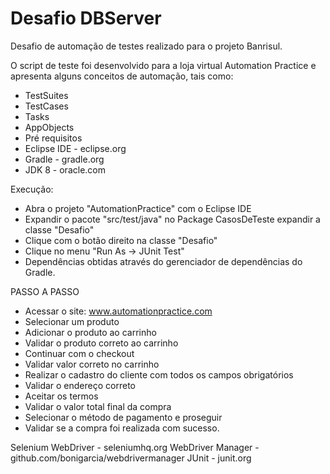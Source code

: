 # Desafio DBServer
Desafio de automação de testes realizado para o projeto Banrisul.

O script de teste foi desenvolvido para a loja virtual Automation Practice e apresenta alguns conceitos de automação, tais como:

<!--ts-->
* TestSuites
* TestCases
* Tasks
* AppObjects
* Pré requisitos
* Eclipse IDE - eclipse.org
* Gradle - gradle.org
* JDK 8 - oracle.com
<!--te-->

Execução:
<!--ts-->
* Abra o projeto "AutomationPractice" com o Eclipse IDE
* Expandir o pacote "src/test/java" no Package CasosDeTeste expandir a classe "Desafio"
* Clique com o botão direito na classe "Desafio"
* Clique no menu "Run As -> JUnit Test"
* Dependências obtidas através do gerenciador de dependências do Gradle.
<!--te-->

PASSO A PASSO
<!--ts-->
* Acessar o site: www.automationpractice.com
* Selecionar um produto
* Adicionar o produto ao carrinho
* Validar o produto correto ao carrinho
* Continuar com o checkout
* Validar valor correto no carrinho
* Realizar o cadastro do cliente com todos os campos obrigatórios
* Validar o endereço correto
* Aceitar os termos
* Validar o valor total final da compra
* Selecionar o método de pagamento e proseguir
* Validar se a compra foi realizada com sucesso.
<!--te-->



Selenium WebDriver - seleniumhq.org
WebDriver Manager - github.com/bonigarcia/webdrivermanager
JUnit - junit.org
